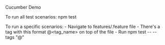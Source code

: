 Cucumber Demo

To run all test scenarios:
    npm test

To run a specific scenarios:
    - Navigate to features/<filename>.feature file
    - There's a tag with this format @<tag_name> on top of the file
    - Run npm test -- --tags "@<tagname>"